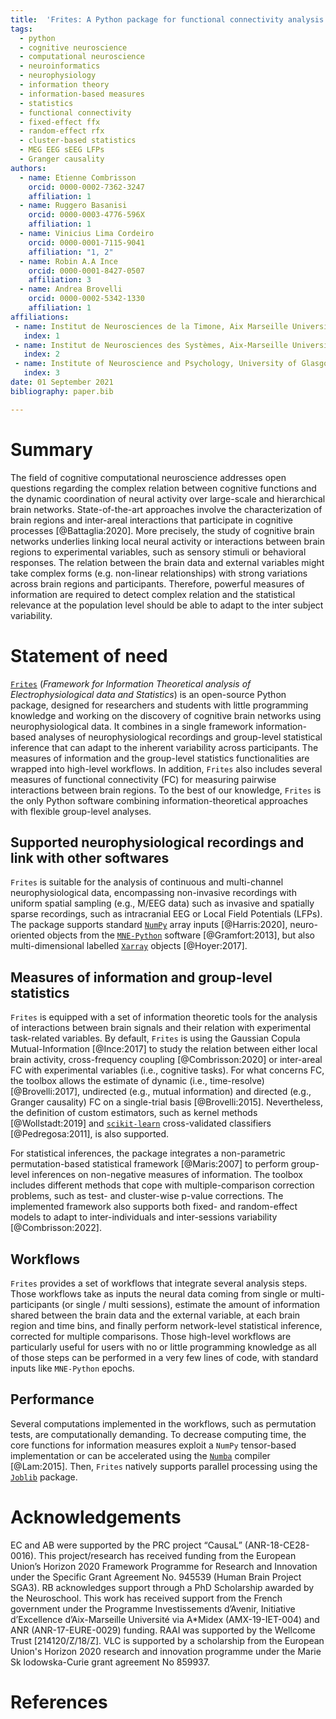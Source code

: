 ```yaml
---
title:  'Frites: A Python package for functional connectivity analysis and group-level statistics of neurophysiological data'
tags:
  - python
  - cognitive neuroscience
  - computational neuroscience
  - neuroinformatics
  - neurophysiology
  - information theory
  - information-based measures
  - statistics
  - functional connectivity
  - fixed-effect ffx
  - random-effect rfx
  - cluster-based statistics
  - MEG EEG sEEG LFPs
  - Granger causality
authors:
  - name: Etienne Combrisson
    orcid: 0000-0002-7362-3247
    affiliation: 1
  - name: Ruggero Basanisi
    orcid: 0000-0003-4776-596X
    affiliation: 1
  - name: Vinicius Lima Cordeiro
    orcid: 0000-0001-7115-9041
    affiliation: "1, 2"
  - name: Robin A.A Ince
    orcid: 0000-0001-8427-0507
    affiliation: 3
  - name: Andrea Brovelli
    orcid: 0000-0002-5342-1330
    affiliation: 1
affiliations:
 - name: Institut de Neurosciences de la Timone, Aix Marseille Université, UMR 7289 CNRS, 13005, Marseille, France
   index: 1
 - name: Institut de Neurosciences des Systèmes, Aix-Marseille Université, UMR 1106 Inserm, 13005, Marseille, France
   index: 2
 - name: Institute of Neuroscience and Psychology, University of Glasgow, Glasgow, UK
   index: 3
date: 01 September 2021
bibliography: paper.bib

---
```


# Summary
The field of cognitive computational neuroscience addresses open questions regarding the complex relation between cognitive functions and the dynamic coordination of neural activity over large-scale and hierarchical brain networks. State-of-the-art approaches involve the characterization of brain regions and inter-areal interactions that participate in cognitive processes [@Battaglia:2020]. More precisely, the study of cognitive brain networks underlies linking local neural activity or interactions between brain regions to experimental variables, such as sensory stimuli or behavioral responses. The relation between the brain data and external variables might take complex forms (e.g. non-linear relationships) with strong variations across brain regions and participants. Therefore, powerful measures of information are required to detect complex relation and the statistical relevance at the population level should be able to adapt to the inter subject variability. 

# Statement of need
[`Frites`](https://brainets.github.io/frites) (_Framework for Information Theoretical analysis of Electrophysiological data and Statistics_) is an open-source Python package, designed for researchers and students with little programming knowledge and working on the discovery of cognitive brain networks using neurophysiological data. It combines in a single framework information-based analyses of neurophysiological recordings and group-level statistical inference that can adapt to the inherent variability across participants. The measures of information and the group-level statistics functionalities are wrapped into high-level workflows. In addition, `Frites` also includes several measures of functional connectivity (FC) for measuring pairwise interactions between brain regions. To the best of our knowledge, `Frites` is the only Python software combining information-theoretical approaches with flexible group-level analyses.

## Supported neurophysiological recordings and link with other softwares
`Frites` is suitable for the analysis of continuous and multi-channel neurophysiological data, encompassing non-invasive recordings with uniform spatial sampling (e.g., M/EEG data) such as invasive and spatially sparse recordings, such as intracranial EEG or Local Field Potentials (LFPs). The package supports standard [`NumPy`](https://numpy.org/) array inputs [@Harris:2020], neuro-oriented objects from the [`MNE-Python`](https://mne.tools/stable/index.html) software [@Gramfort:2013], but also multi-dimensional labelled  [`Xarray`](http://xarray.pydata.org/en/stable/) objects [@Hoyer:2017].

## Measures of information and group-level statistics
`Frites` is equipped with a set of information theoretic tools for the analysis of interactions between brain signals and their relation with experimental task-related variables. By default, `Frites` is using the Gaussian Copula Mutual-Information [@Ince:2017] to study the relation between either local brain activity, cross-frequency coupling [@Combrisson:2020] or inter-areal FC with experimental variables (i.e., cognitive tasks). For what concerns FC, the toolbox allows the estimate of dynamic (i.e., time-resolve) [@Brovelli:2017], undirected (e.g., mutual information) and directed (e.g., Granger causality) FC on a single-trial basis [@Brovelli:2015]. Nevertheless, the definition of custom estimators, such as kernel methods [@Wollstadt:2019] and [`scikit-learn`](https://scikit-learn.org/stable/) cross-validated classifiers [@Pedregosa:2011], is also supported.

For statistical inferences, the package integrates a non-parametric permutation-based statistical framework [@Maris:2007] to perform group-level inferences on non-negative measures of information. The toolbox includes different methods that cope with multiple-comparison correction problems, such as test- and cluster-wise p-value corrections. The implemented framework also supports both fixed- and random-effect models to adapt to inter-individuals and inter-sessions variability [@Combrisson:2022].

## Workflows
`Frites` provides a set of workflows that integrate several analysis steps. Those workflows take as inputs the neural data coming from single or multi-participants (or single / multi sessions), estimate the amount of information shared between the brain data and the external variable, at each brain region and time bins, and finally perform network-level statistical inference, corrected for multiple comparisons. Those high-level workflows are particularly useful for users with no or little programming knowledge as all of those steps can be performed in a very few lines of code, with standard inputs like `MNE-Python` epochs.

## Performance
Several computations implemented in the workflows, such as permutation tests, are computationally demanding. To decrease computing time, the core functions for information measures exploit a `NumPy` tensor-based implementation or can be accelerated using the [`Numba`](http://numba.pydata.org/) compiler [@Lam:2015]. Then, `Frites` natively supports parallel processing using the [`Joblib`](https://joblib.readthedocs.io/en/latest/) package. 

# Acknowledgements
EC and AB were supported by the PRC project “CausaL” (ANR-18-CE28-0016). This project/research has received funding from the European Union’s Horizon 2020 Framework Programme for Research and Innovation under the Specific Grant Agreement No. 945539 (Human Brain Project SGA3). RB acknowledges support through a PhD Scholarship awarded by the Neuroschool. This work has received support from the French government under the Programme Investissements d’Avenir, Initiative d’Excellence d’Aix-Marseille Université via A\*Midex (AMX-19-IET-004) and ANR (ANR-17-EURE-0029) funding. RAAI was supported by the Wellcome Trust [214120/Z/18/Z]. VLC is supported by a scholarship from the European Union's Horizon 2020 research and innovation programme under the Marie Sk lodowska-Curie grant agreement No 859937.

# References
